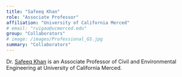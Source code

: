```yaml
---
title: "Safeeq Khan"
role: "Associate Professor"
affiliation: "University of California Merced"
# email: "ruigao@ucmerced.edu"
group: "Collaborators"
# image: /images/Professional_GS.jpg
summary: "Collaborators"
---
```


Dr. [Safeeq Khan](https://ecohydrology.ucmerced.edu/) is an Associate Professor of Civil and Environmental Engineering at University of California Merced.